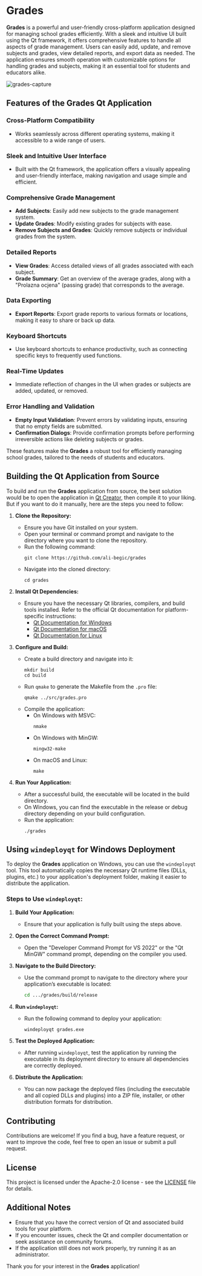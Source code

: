 # Grades

**Grades** is a powerful and user-friendly cross-platform application designed for managing school grades efficiently. With a sleek and intuitive UI built using the Qt framework, it offers comprehensive features to handle all aspects of grade management. Users can easily add, update, and remove subjects and grades, view detailed reports, and export data as needed. The application ensures smooth operation with customizable options for handling grades and subjects, making it an essential tool for students and educators alike.

![grades-capture](https://github.com/user-attachments/assets/910d9ceb-5489-49a1-a1a8-cdfc7555a3aa)

## Features of the Grades Qt Application

### Cross-Platform Compatibility
- Works seamlessly across different operating systems, making it accessible to a wide range of users.

### Sleek and Intuitive User Interface
- Built with the Qt framework, the application offers a visually appealing and user-friendly interface, making navigation and usage simple and efficient.

### Comprehensive Grade Management
- **Add Subjects**: Easily add new subjects to the grade management system.
- **Update Grades**: Modify existing grades for subjects with ease.
- **Remove Subjects and Grades**: Quickly remove subjects or individual grades from the system.

### Detailed Reports
- **View Grades**: Access detailed views of all grades associated with each subject.
- **Grade Summary**: Get an overview of the average grades, along with a "Prolazna ocjena" (passing grade) that corresponds to the average.

### Data Exporting
- **Export Reports**: Export grade reports to various formats or locations, making it easy to share or back up data.

### Keyboard Shortcuts
- Use keyboard shortcuts to enhance productivity, such as connecting specific keys to frequently used functions.

### Real-Time Updates
- Immediate reflection of changes in the UI when grades or subjects are added, updated, or removed.

### Error Handling and Validation
- **Empty Input Validation**: Prevent errors by validating inputs, ensuring that no empty fields are submitted.
- **Confirmation Dialogs**: Provide confirmation prompts before performing irreversible actions like deleting subjects or grades.

These features make the **Grades** a robust tool for efficiently managing school grades, tailored to the needs of students and educators.

## Building the Qt Application from Source

To build and run the **Grades** application from source, the best solution would be to open the application in [Qt Creator](https://www.qt.io/), then compile it to your liking. But if you want to do it manually, here are the steps you need to follow: 

1. **Clone the Repository:**
   - Ensure you have Git installed on your system.
   - Open your terminal or command prompt and navigate to the directory where you want to clone the repository.
   - Run the following command:
     ```
     git clone https://github.com/ali-begic/grades
     ```
   - Navigate into the cloned directory:
     ```
     cd grades
     ```

2. **Install Qt Dependencies:**
   - Ensure you have the necessary Qt libraries, compilers, and build tools installed. Refer to the official Qt documentation for platform-specific instructions:
     - [Qt Documentation for Windows](https://doc.qt.io/qt-6/windows-deployment.html)
     - [Qt Documentation for macOS](https://doc.qt.io/qt-6/macos-deployment.html)
     - [Qt Documentation for Linux](https://doc.qt.io/qt-6/linux-deployment.html)

3. **Configure and Build:**
   - Create a build directory and navigate into it:
     ```
     mkdir build
     cd build
     ```
   - Run `qmake` to generate the Makefile from the `.pro` file:
     ```
     qmake ../src/grades.pro
     ```
   - Compile the application:
      - On Windows with MSVC:
        ```
        nmake
        ```
      - On Windows with MinGW:
        ```
        mingw32-make
        ```
      - On macOS and Linux:
        ```
        make
        ```

4. **Run Your Application:**
   - After a successful build, the executable will be located in the build directory.
   - On Windows, you can find the executable in the release or debug directory depending on your build configuration.
   - Run the application:
     ```
     ./grades
     ```

## Using `windeployqt` for Windows Deployment

To deploy the **Grades** application on Windows, you can use the `windeployqt` tool. This tool automatically copies the necessary Qt runtime files (DLLs, plugins, etc.) to your application's deployment folder, making it easier to distribute the application.

### Steps to Use `windeployqt`:

1. **Build Your Application:**
   - Ensure that your application is fully built using the steps above.

2. **Open the Correct Command Prompt:**
   - Open the "Developer Command Prompt for VS 2022" or the "Qt MinGW" command prompt, depending on the compiler you used.

3. **Navigate to the Build Directory:**
   - Use the command prompt to navigate to the directory where your application’s executable is located:
     ```bash
     cd .../grades/build/release
     ```

4. **Run `windeployqt`:**
   - Run the following command to deploy your application:
     ```bash
     windeployqt grades.exe
     ```

5. **Test the Deployed Application:**
   - After running `windeployqt`, test the application by running the executable in its deployment directory to ensure all dependencies are correctly deployed.

6. **Distribute the Application:**
   - You can now package the deployed files (including the executable and all copied DLLs and plugins) into a ZIP file, installer, or other distribution formats for distribution.

## Contributing

Contributions are welcome! If you find a bug, have a feature request, or want to improve the code, feel free to open an issue or submit a pull request.

## License

This project is licensed under the Apache-2.0 license - see the [LICENSE](LICENSE) file for details.

## Additional Notes

- Ensure that you have the correct version of Qt and associated build tools for your platform.
- If you encounter issues, check the Qt and compiler documentation or seek assistance on community forums.
- If the application still does not work properly, try running it as an administrator.

Thank you for your interest in the **Grades** application!
